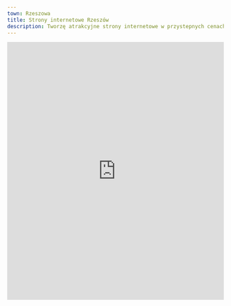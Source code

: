 ```yaml
---
town: Rzeszowa
title: Strony internetowe Rzeszów
description: Tworzę atrakcyjne strony internetowe w przystepnych cenach dla firm z Rzeszowa. Zadzwoń do mnie +48 788 660 190
---
```


<iframe src="https://www.google.com/maps/embed?pb=!1m18!1m12!1m3!1d82044.24368725806!2d21.894035350356056!3d50.013555340697565!2m3!1f0!2f0!3f0!3m2!1i1024!2i768!4f13.1!3m3!1m2!1s0x473cfae3cc14d449%3A0xd2240d31b33eb2ed!2zUnplc3rDs3c!5e0!3m2!1spl!2spl!4v1682842019711!5m2!1spl!2spl" width="100%" height="600" style="border:0;" allowfullscreen="" loading="lazy" referrerpolicy="no-referrer-when-downgrade"></iframe>
